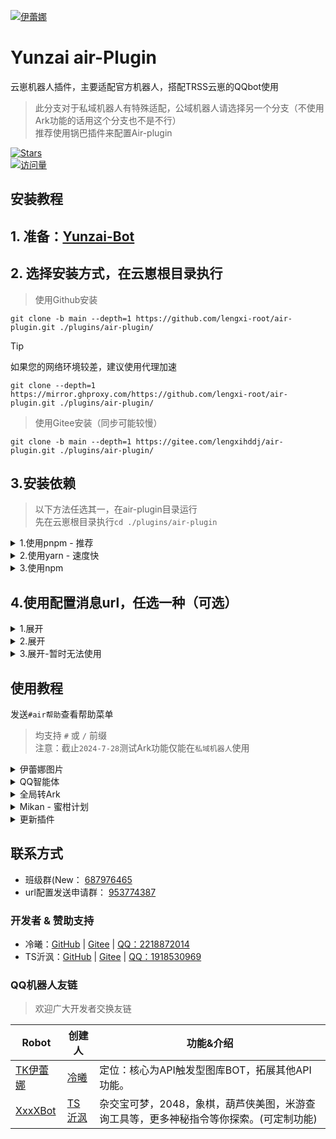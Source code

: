 
[![伊蕾娜](https://gd-hbimg.huaban.com/376b918e109d20d83556a9d76c7b2e91dbfede1dd3d24-Tkqbpl)](https://github.com/lengxi-root/air-plugin)

# Yunzai air-Plugin

云崽机器人插件，主要适配官方机器人，搭配TRSS云崽的QQbot使用

> 此分支对于私域机器人有特殊适配，公域机器人请选择另一个分支（不使用Ark功能的话用这个分支也不是不行）   
> 推荐使用锅巴插件来配置Air-plugin

[![Stars](https://img.shields.io/github/stars/lengxi-root/air-plugin?color=yellow&label=收藏)](../../stargazers)  
[![访问量](https://moe-counter.glitch.me/get/@lengxi-root-air-plugin?theme=rule34)](https://github.com/lengxi-root/air-plugin)

</div>

## 安装教程

## 1. 准备：[Yunzai-Bot](https://github.com/TimeRainStarSky/Yunzai)

## 2. 选择安装方式，在云崽根目录执行

> 使用Github安装
```
git clone -b main --depth=1 https://github.com/lengxi-root/air-plugin.git ./plugins/air-plugin/
```

> [!tip]
> 如果您的网络环境较差，建议使用代理加速
> ```
> git clone --depth=1 https://mirror.ghproxy.com/https://github.com/lengxi-root/air-plugin.git ./plugins/air-plugin/
> ```

> 使用Gitee安装（同步可能较慢）
```
git clone -b main --depth=1 https://gitee.com/lengxihddj/air-plugin.git ./plugins/air-plugin/
```

## 3.安装依赖

> 以下方法任选其一，在air-plugin目录运行  
> 先在云崽根目录执行`cd ./plugins/air-plugin`
<details><summary>1.使用pnpm - 推荐</summary>

```
# 安装pnpm，已安装可跳过（应该都安装了吧，不安装怎么运行云崽）
npm i pnpm -g
```
```
pnpm i
```

</details>
<details><summary>2.使用yarn - 速度快</summary>

```
# 安装yarn，已安装可跳过
npm i yarn -g
```
```
yarn
```
</details>
<details><summary>3.使用npm</summary>

```
npm i
```

</details>

## 4.使用配置消息url，任选一种（可选）

<details><summary>1.展开</summary>
<br>
  
请进入群聊953774387 发送下方消息 appid换成自己机器人的appid
```
#校验appid
```

进行创建你机器人appid的校验文件，进入机器人后台把
```
vst.qqmsg.cn/url
```
输入进 消息url配置 然后在锅巴设置里 把下面内容输入到 消息url配置
```
https://vst.qqmsg.cn/url?url=
```

</details>
<details><summary>2.展开</summary>
<br>
  
注意：需要备案域名和ssl证书<br>
进入库内 main/php/ 将url整体放到网站根目录
先把校验文件下载到网站根目录，然后将你的域名网站添加到
```
QQ开放平台-机器人-开发设置-消息url配置
```
然后将你的网站按下方加入到消息url配置中，
```
你的网站域名/url
```

进锅巴添加把你的网站添加到消息url配置中
```
https://你的网站域名/url?url=
```

</details>

<details><summary>3.展开-暂时无法使用</summary>
<br>
  
带上自己的机器人appid进入该网站
```
https://url.oxoll.cn?appid=你的appid
```

进入机器人后台把下方内容输入进 消息url配置
```
url.oxoll.cn/url
```

然后在锅巴设置里 把下方内容输入到 消息url配置
```
https://url.oxoll.cn/url?qqbotid=需要替换的appid&url=
```
记得appid提前换成自己机器人的appid

</details>


## 使用教程

发送`#air帮助`查看帮助菜单

> 均支持 `#` 或 `/` 前缀  
> 注意：截止`2024-7-28`测试Ark功能仅能在`私域机器人`使用

<details><summary>伊蕾娜图片</summary>

- `#随机伊蕾娜`

[![伊蕾娜](https://gd-hbimg.huaban.com/4c3605aac02da41f1dcb4553b815f421f6854eafc0cab-oRwyzu)](https://github.com/lengxi-root/air-plugin)

- `#今日伊蕾娜`

[![伊蕾娜](https://gd-hbimg.huaban.com/b2ff276348b68e0ed02241955131d34fd87978c173741-1IVYXz)](https://github.com/lengxi-root/air-plugin)

- `#表情伊蕾娜`

[![伊蕾娜](https://gd-hbimg.huaban.com/bf14ef2e02c8c14adb5f19d6a0073e9c3c9814eb95df9-LqnarO)](https://github.com/lengxi-root/air-plugin)

</details>

<details><summary>QQ智能体</summary>

- chat功能需要在[腾讯元器](https://yuanqi.tencent.com/)申请智能体
- 按照调用示例所给的东西填入config
- "user_id: 智能体用户id，在调用示例里面查看user_id"
- "appid: 智能体id, token: 智能体token"
- #CE + `问题`

[![伊蕾娜](https://gd-hbimg.huaban.com/491c06d1eac04b4a4e991bc8856ed7d1b40213ce51cad-KqdVKB)](https://github.com/lengxi-root/air-plugin)

</details>

<details><summary>全局转Ark</summary>  

### 将云崽发送的消息转换为特定Ark再发送
  
| 原内容 | 转换后 |
| - | - |
| 纯文本 | 文本卡片 |
| 带链接文本 | 文本链接卡片 |
| 图片 | 大图卡片 |

###### 正确配置消息url以体验完整版，否则无法发送包含链接的消息  

> 使用锅巴配置-推荐

- 在锅巴插件配置页面找到`air插件`
- 打开`全局转Ark`
- 添加`Ark白名单`，填写BotQQ号

> 手动配置

- 在插件目录找到`config/air.config.yaml`使用文本编辑器打开
- 添加以下内容  

```

msgReset: true
Ark_users:
  - 123456789

```

</details>

<details><summary>Mikan - 蜜柑计划</summary>

> 蜜柑计划推送  
> 用锅巴插件配置好Token后再用
> 由于此功能消息比较长，不适合在`官方Bot`使用  
> （可能会更新订阅推送功能）

- `#来点新番`
- `#蜜柑推送`
- （功能是一样的）

</details>

<details><summary>更新插件</summary>

- `#air(强制)更新`
- `#air版本`

</details>

## 联系方式

- 班级群(New： [687976465](https://qm.qq.com/q/PCWuy2zV6u)
- url配置发送申请群： [953774387](https://qm.qq.com/q/U0aaXRCzce)

### 开发者 & 赞助支持

- 冷曦：[GitHub](https://github.com/lengxi-root) | [Gitee](https://gitee.com/lengxihddj) |  [QQ：2218872014](https://qm.qq.com/q/44OFS6WBKM)
- TS沂沨：[GitHub](https://github.com/Ts-yf) | [Gitee](https://gitee.com/Ts-yf) |  [QQ：1918530969](https://qm.qq.com/q/l7nDOOUQL)


### QQ机器人友链
>  欢迎广大开发者交换友链  

| Robot | 创建人 | 功能&介绍 |
| - | - | - |
| [TK伊蕾娜](https://qun.qq.com/qunpro/robot/qunshare?biz_type=1&robot_uin=3889045760) | [冷曦](https://qm.qq.com/q/44OFS6WBKM) | 定位：核心为API触发型图库BOT，拓展其他API功能。 |
| [XxxXBot](https://qun.qq.com/qunpro/robot/qunshare?biz_type=1&robot_uin=3889042293) | [TS沂沨](https://qm.qq.com/q/l7nDOOUQL) | 杂交宝可梦，2048，象棋，葫芦侠美图，米游查询工具等，更多神秘指令等你探索。(可定制功能) |
